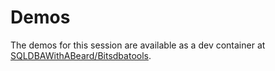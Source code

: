 # Demos

The demos for this session are available as a dev container at [SQLDBAWithABeard/Bitsdbatools](https://github.com/SQLDBAWithABeard/Bitsdbatools).
